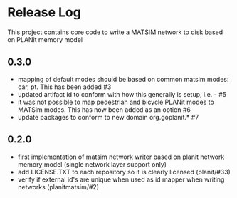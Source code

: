 # Release Log

This project contains core code to write a MATSIM network to disk based on PLANit memory model

## 0.3.0

* mapping of default modes should be based on common matsim modes: car, pt. This has been added #3
* updated artifact id to conform with how this generally is setup, i.e. <application>-<subrepo> #5
* it was not possible to map pedestrian and bicycle PLANit modes to MATSim modes. This has now been added as an option #6
* update packages to conform to new domain org.goplanit.* #7

## 0.2.0

* first implementation of matsim network writer based on planit network memory model (single network layer support only)
* add LICENSE.TXT to each repository so it is clearly licensed (planit/#33)
* verify if external id's are unique when used as id mapper when writing networks (planitmatsim/#2) 

